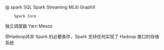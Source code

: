 @
spark SQL   Spark Streaming MLib  GraphX

        Spark Core
独立调度器   Yarn        Mesos

@Hadoop并非 Spark 的必要条件，Spark 支持任何实现了 Hadoop 接口的存储系统

